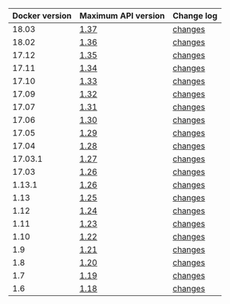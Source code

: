 
| Docker version | Maximum API version        | Change log                                                |
|:---------------|:---------------------------|:----------------------------------------------------------|
| 18.03          | [1.37](/engine/api/v1.37/) | [changes](/engine/api/version-history/#v137-api-changes) |
| 18.02          | [1.36](/engine/api/v1.36/) | [changes](/engine/api/version-history/#v136-api-changes) |
| 17.12          | [1.35](/engine/api/v1.35/) | [changes](/engine/api/version-history/#v135-api-changes) |
| 17.11          | [1.34](/engine/api/v1.34/) | [changes](/engine/api/version-history/#v134-api-changes) |
| 17.10          | [1.33](/engine/api/v1.33/) | [changes](/engine/api/version-history/#v133-api-changes) |
| 17.09          | [1.32](/engine/api/v1.32/) | [changes](/engine/api/version-history/#v132-api-changes) |
| 17.07          | [1.31](/engine/api/v1.31/) | [changes](/engine/api/version-history/#v131-api-changes) |
| 17.06          | [1.30](/engine/api/v1.30/) | [changes](/engine/api/version-history/#v130-api-changes) |
| 17.05          | [1.29](/engine/api/v1.29/) | [changes](/engine/api/version-history/#v129-api-changes) |
| 17.04          | [1.28](/engine/api/v1.28/) | [changes](/engine/api/version-history/#v128-api-changes) |
| 17.03.1        | [1.27](/engine/api/v1.27/) | [changes](/engine/api/version-history/#v127-api-changes) |
| 17.03          | [1.26](/engine/api/v1.27/) | [changes](/engine/api/version-history/#v126-api-changes) |
| 1.13.1         | [1.26](/engine/api/v1.26/) | [changes](/engine/api/version-history/#v126-api-changes) |
| 1.13           | [1.25](/engine/api/v1.26/) | [changes](/engine/api/version-history/#v125-api-changes) |
| 1.12           | [1.24](/engine/api/v1.24/) | [changes](/engine/api/version-history/#v124-api-changes) |
| 1.11           | [1.23](/engine/api/v1.23/) | [changes](/engine/api/version-history/#v123-api-changes) |
| 1.10           | [1.22](/engine/api/v1.22/) | [changes](/engine/api/version-history/#v122-api-changes) |
| 1.9            | [1.21](/engine/api/v1.21/) | [changes](/engine/api/version-history/#v121-api-changes) |
| 1.8            | [1.20](/engine/api/v1.20/) | [changes](/engine/api/version-history/#v120-api-changes) |
| 1.7            | [1.19](/engine/api/v1.19/) | [changes](/engine/api/version-history/#v119-api-changes) |
| 1.6            | [1.18](/engine/api/v1.18/) | [changes](/engine/api/version-history/#v118-api-changes) |
